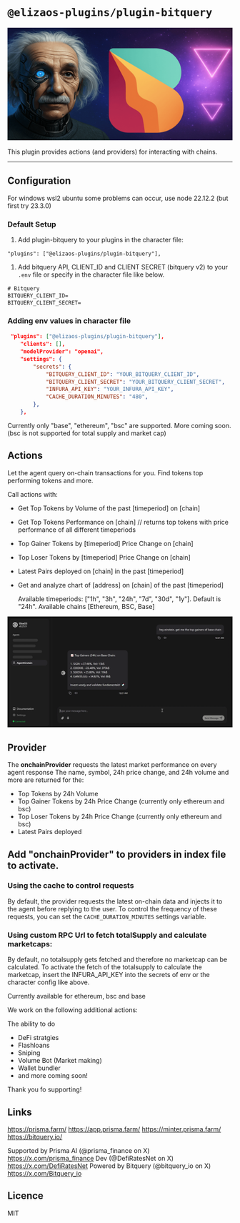 # `@elizaos-plugins/plugin-bitquery`

![alt text](https://github.com/ChuXo/plugin-bitquery/blob/main/assets/banner.png?raw=true)

This plugin provides actions (and providers) for interacting with chains.

---

## Configuration

For windows wsl2 ubuntu some problems can occur, use node 22.12.2 (but first try 23.3.0)

### Default Setup

1. Add plugin-bitquery to your plugins in the character file:

```
"plugins": ["@elizaos-plugins/plugin-bitquery"],
```

1. Add bitquery API, CLIENT_ID and CLIENT SECRET (bitquery v2) to your `.env` file or specify in the character file like below.

```env
# Bitquery
BITQUERY_CLIENT_ID=
BITQUERY_CLIENT_SECRET=
```

### Adding env values in character file

```json
 "plugins": ["@elizaos-plugins/plugin-bitquery"],
    "clients": [],
    "modelProvider": "openai",
    "settings": {
        "secrets": {
            "BITQUERY_CLIENT_ID": "YOUR_BITQUERY_CLIENT_ID",
            "BITQUERY_CLIENT_SECRET": "YOUR_BITQUERY_CLIENT_SECRET",
            "INFURA_API_KEY": "YOUR_INFURA_API_KEY",
            "CACHE_DURATION_MINUTES": "480",
        },
    },
```

Currently only "base", "ethereum", "bsc" are supported. More coming soon. (bsc is not supported for total supply and market cap)

## Actions

Let the agent query on-chain transactions for you. Find tokens top performing tokens and more.

Call actions with:

- Get Top Tokens by Volume of the past [timeperiod] on [chain] 
- Get Top Tokens Performance on [chain]                 // returns top tokens with price performance of all different timeperiods  
- Top Gainer Tokens by [timeperiod] Price Change on [chain]
- Top Loser Tokens by [timeperiod] Price Change on [chain]
- Latest Pairs deployed on [chain] in the past [timeperiod]
- Get and analyze chart of [address] on [chain] of the past [timeperiod]
  
  Available timeperiods: ["1h", "3h", "24h", "7d", "30d", "1y"]. Default is "24h".
  Available chains [Ethereum, BSC, Base]

![alt text](https://github.com/ChuXo/plugin-bitquery/blob/main/assets/screenshots/screenshot1.png?raw=true)

## Provider

The **onchainProvider** requests the latest market performance on every agent response
The name, symbol, 24h price change, and 24h volume and more are returned for the:

- Top Tokens by 24h Volume
- Top Gainer Tokens by 24h Price Change (currently only ethereum and bsc)
- Top Loser Tokens by 24h Price Change (currently only ethereum and bsc)
- Latest Pairs deployed

Add "onchainProvider" to providers in index file to activate.
---

### Using the cache to control requests

By default, the provider requests the latest on-chain data and injects it to the agent before replying to the user. To control the frequency of these requests, you can set the `CACHE_DURATION_MINUTES` settings variable.

### Using custom RPC Url to fetch totalSupply and calculate marketcaps:

By default, no totalsupply gets fetched and therefore no marketcap can be calculated. To activate the fetch of the totalsupply to calculate the marketcap, insert the INFURA_API_KEY into the secrets of env or the character config like above.

Currently available for ethereum, bsc and base

We work on the following additional actions:

The ability to do

- DeFi stratgies
- Flashloans
- Sniping
- Volume Bot (Market making)
- Wallet bundler
- and more coming soon!

Thank you fo supporting!

## Links

https://prisma.farm/
https://app.prisma.farm/
https://minter.prisma.farm/
https://bitquery.io/

Supported by Prisma AI (@prisma_finance on X) https://x.com/prisma_finance
Dev (@DefiRatesNet on X) https://x.com/DefiRatesNet
Powered by Bitquery (@bitquery_io on X) https://x.com/Bitquery_io

## Licence
MIT
